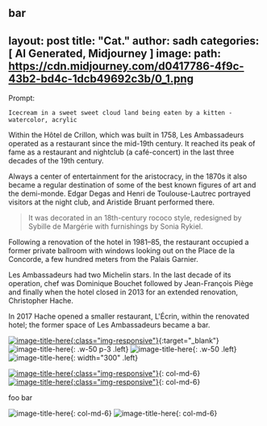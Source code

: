 bar
---
layout: post
title:  "Cat."
author: sadh
categories: [ AI Generated, Midjourney ] 
image: 
  path: https://cdn.midjourney.com/d0417786-4f9c-43b2-bd4c-1dcb49692c3b/0_1.png
---
Prompt:
```
Icecream in a sweet sweet cloud land being eaten by a kitten - watercolor, acrylic

```
Within the Hôtel de Crillon, which was built in 1758, Les Ambassadeurs operated as a restaurant since the mid-19th century. It reached its peak of fame as a restaurant and nightclub (a café-concert) in the last three decades of the 19th century. 

Always a center of entertainment for the aristocracy, in the 1870s it also became a regular destination of some of the best known figures of art and the demi-monde. Edgar Degas and Henri de Toulouse-Lautrec portrayed visitors at the night club, and Aristide Bruant performed there.

> It was decorated in an 18th-century rococo style, redesigned by Sybille de Margérie with furnishings by Sonia Rykiel.

Following a renovation of the hotel in 1981–85, the restaurant occupied a former private ballroom with windows looking out on the Place de la Concorde, a few hundred meters from the Palais Garnier. 

Les Ambassadeurs had two Michelin stars. In the last decade of its operation, chef was Dominique Bouchet  followed by Jean-François Piège and finally when the hotel closed in 2013 for an extended renovation, Christopher Hache.

In 2017 Hache opened a smaller restaurant, L'Écrin, within the renovated hotel; the former space of Les Ambassadeurs became a bar.

[![image-title-here](https://cdn.midjourney.com/99df4134-8964-4e9f-8eaa-19743dca63ad/0_3.png){:class="img-responsive"}](https://www.midjourney.com/app/jobs/4946900f-d807-4853-af29-7eb2537a61aa/){:target="_blank"}
![image-title-here](https://cdn.midjourney.com/8faee164-72aa-4cff-8c13-d115ecccd4dd/0_2.png){: .w-50 p-3 .left}
![image-title-here](https://cdn.midjourney.com/99df4134-8964-4e9f-8eaa-19743dca63ad/0_3.png){: .w-50 .left}
![image-title-here](https://cdn.midjourney.com/99df4134-8964-4e9f-8eaa-19743dca63ad/0_3.png){: width="300" .left}


[![image-title-here](https://cdn.midjourney.com/99df4134-8964-4e9f-8eaa-19743dca63ad/0_3.png){:class="img-responsive"}](https://www.midjourney.com/app/jobs/4946900f-d807-4853-af29-7eb2537a61aa/){: col-md-6}
[![image-title-here](https://cdn.midjourney.com/99df4134-8964-4e9f-8eaa-19743dca63ad/0_3.png){:class="img-responsive"}](https://www.midjourney.com/app/jobs/4946900f-d807-4853-af29-7eb2537a61aa/){: col-md-6}

foo bar

![image-title-here](https://cdn.midjourney.com/8faee164-72aa-4cff-8c13-d115ecccd4dd/0_2.png){: col-md-6}
![image-title-here](https://cdn.midjourney.com/99df4134-8964-4e9f-8eaa-19743dca63ad/0_3.png){: col-md-6}
